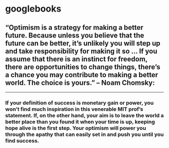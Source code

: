 # googlebooks

## “Optimism is a strategy for making a better future. Because unless you believe that the future can be better, it’s unlikely you will step up and take responsibility for making it so … If you assume that there is an instinct for freedom, there are opportunities to change things, there’s a chance you may contribute to making a better world. The choice is yours.” – Noam Chomsky:

---

### If your definition of success is monetary gain or power, you won’t find much inspiration in this venerable MIT prof’s statement. If, on the other hand, your aim is to leave the world a better place than you found it when your time is up, keeping hope alive is the first step. Your optimism will power you through the apathy that can easily set in and push you until you find success.